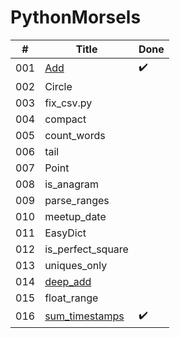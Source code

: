 # PythonMorsels

| # | Title | Done |
| --- | --- | --- |
| 001 | [Add](/001_add) | ✔️ |
| 002 | Circle |   |
| 003 | fix_csv.py |   |
| 004 | compact |   |
| 005 | count_words |   |
| 006 | tail |   |
| 007 | Point |   |
| 008 | is_anagram |   |
| 009 | parse_ranges |   |
| 010 | meetup_date |   |
| 011 | EasyDict |   |
| 012 | is_perfect_square |   |
| 013 | uniques_only |   |
| 014 | [deep_add](/014_deep_add) |   |
| 015 | float_range |   |
| 016 | [sum_timestamps](/016_sum_timestamps) | ✔️ |
